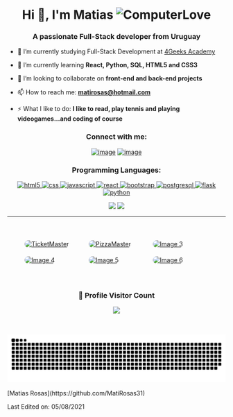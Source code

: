 <h1 align="center">Hi 👋, I'm Matias <img height="40px" alt="ComputerLove" src="https://cdn3.emoji.gg/emojis/97794-computerlove.gif"></h1>
<h3 align="center">A passionate Full-Stack developer from Uruguay </h3>

- 🔭 I’m currently studying Full-Stack Development at <a href="https://4geeks.com/">4Geeks Academy</a>

- 🌱 I’m currently learning **React, Python, SQL, HTML5 and CSS3**

- 👯 I’m looking to collaborate on **front-end and back-end projects**

- 📫 How to reach me: **matirosas@hotmail.com**

- ⚡ What I like to do: **I like to read, play tennis and playing videogames...and coding of course**

<h3 align="center">Connect with me:</h3>
<div align="center">

[![image](https://img.shields.io/badge/LinkedIn-0077B5?style=for-the-badge&logo=linkedin&logoColor=white)](www.linkedin.com/in/matiasrosasmounic)
[![image](https://img.shields.io/badge/Gmail-D14836?style=for-the-badge&logo=email&logoColor=white)](mailto:produtor.matirosas@hotmail.com)
  
</div>

<h3 align="center">Programming Languages:</h3>

<p align="center"> 
  <a href="" target="_blank"> 
    <img src="https://img.shields.io/badge/html5-%23E34F26.svg?style=for-the-badge&logo=html5&logoColor=white" alt="html5"/> 
  </a>
  <a href="" target="_blank"> 
    <img src="https://img.shields.io/badge/css3-%231572B6.svg?style=for-the-badge&logo=css3&logoColor=white" alt="css"/> 
  </a>
  <a href="https://developer.mozilla.org/en-US/docs/Web/JavaScript" target="_blank"> 
    <img src="https://img.shields.io/badge/javascript-%23323330.svg?style=for-the-badge&logo=javascript&logoColor=%23F7DF1E" alt="javascript"/> 
  </a>
  <a href="https://react.dev/" target="_blank"> 
    <img src="https://img.shields.io/badge/react-%2320232a.svg?style=for-the-badge&logo=react&logoColor=%2361DAFB" alt="react"/> 
  </a>
  <a href="https://getbootstrap.com/" target="_blank"> 
    <img src="https://img.shields.io/badge/bootstrap-%238511FA.svg?style=for-the-badge&logo=bootstrap&logoColor=white" alt="bootstrap"/> 
  </a>
  <a href="https://www.postgresql.org/" target="_blank"> 
    <img src="https://img.shields.io/badge/postgres-%23316192.svg?style=for-the-badge&logo=postgresql&logoColor=white" alt="postgresql"/> 
  </a>
  <a href="https://flask.palletsprojects.com/" target="_blank"> 
    <img src="https://img.shields.io/badge/flask-%23000.svg?style=for-the-badge&logo=flask&logoColor=white" alt="flask"/> 
  </a>
  <a href="https://developer.mozilla.org/en-US/docs/Web/JavaScript" target="_blank"> 
    <img src="https://img.shields.io/badge/python-3670A0?style=for-the-badge&logo=python&logoColor=ffdd54" alt="python"/> 
  </a>
</p>

<p align= "center">
  <img height= "150" src="https://github-readme-stats.vercel.app/api?username=MatiRosas31&theme=react&show_icons=true&include_all_commits=true" />
  <img height= "150" src="https://github-readme-stats.vercel.app/api/top-langs/?username=MatiRosas31&theme=react&layout=compact" />
</p>

------

<div style="display: grid; grid-template-columns: repeat(3, 1fr); gap: 20px; max-width: 800px; margin: auto; padding: 40px;">
        <a href="https://example.com/1" target="_blank">
            <img src="https://i.postimg.cc/vTnpZbfg/ticketmaster-landing-1.jpg" alt="TicketMaster" style="width: 100%; border-radius: 10px;">
        </a>
        <a href="https://example.com/2" target="_blank">
            <img src="https://i.postimg.cc/9MXJGRRq/initial.jpg" alt="PizzaMaster" style="width: 100%; border-radius: 10px;">
        </a>
        <a href="https://example.com/3" target="_blank">
            <img src="https://via.placeholder.com/200" alt="Image 3" style="width: 600px; height: 400px; border-radius: 10px;">
        </a>
        <a href="https://example.com/4" target="_blank">
            <img src="https://via.placeholder.com/200" alt="Image 4" style="width: 600px; height: 400px; border-radius: 10px;">
        </a>
        <a href="https://example.com/5" target="_blank">
            <img src="https://via.placeholder.com/200" alt="Image 5" style="width: 600px; height: 400px;; border-radius: 10px;">
        </a>
        <a href="https://example.com/6" target="_blank">
            <img src="https://via.placeholder.com/200" alt="Image 6" style="width: 600px; height: 400px; border-radius: 10px;">
        </a>
    </div>

<div align=center>
  <h3><b>📍 Profile Visitor Count</b></h3>
</div>
    
<!-- retro visitor counter -->  
<p align="center" >   
  <img src="https://profile-counter.glitch.me/DHANOLA/count.svg" />  
</p>
   
  
  
  
  
  
  
  
  
  
  
  
  
  <br>
  <p align="center">
  <img src="https://github.com/DHANOLA/DHANOLA/raw/output/github-contribution-grid-snake.svg" alt="snake"></center>
</p>
[Matias Rosas](https://github.com/MatiRosas31)

Last Edited on: 05/08/2021

